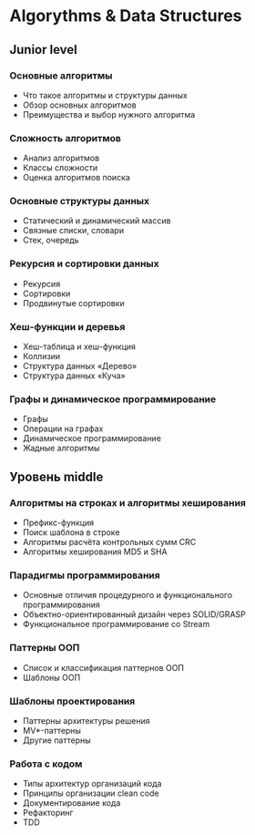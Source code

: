 # Algorythms & Data Structures
## Junior level
### Основные алгоритмы
- Что такое алгоритмы и структуры данных
- Обзор основных алгоритмов
- Преимущества и выбор нужного алгоритма

### Сложность алгоритмов
- Анализ алгоритмов
- Классы сложности
- Оценка алгоритмов поиска

### Основные структуры данных
- Статический и динамический массив
- Связные списки, словари
- Стек, очередь

### Рекурсия и сортировки данных
- Рекурсия
- Сортировки
- Продвинутые сортировки

### Хеш-функции и деревья
- Хеш-таблица и хеш-функция
- Коллизии
- Структура данных «Дерево»
- Структура данных «Куча»

### Графы и динамическое программирование
- Графы
- Операции на графах
- Динамическое программирование
- Жадные алгоритмы

## Уровень middle

### Алгоритмы на строках и алгоритмы хеширования
- Префикс-функция
- Поиск шаблона в строке
- Алгоритмы расчёта контрольных сумм CRC
- Алгоритмы хеширования MD5 и SHA

### Парадигмы программирования
- Основные отличия процедурного и функционального программирования
- Объектно-ориентированный дизайн через SOLID/GRASP
- Функциональное программирование со Stream

### Паттерны ООП
- Список и классификация паттернов ООП
- Шаблоны ООП

### Шаблоны проектирования
- Паттерны архитектуры решения
- MV*-паттерны
- Другие паттерны

### Работа с кодом
- Типы архитектур организаций кода
- Принципы организации clean code
- Документирование кода
- Рефакторинг
- TDD

